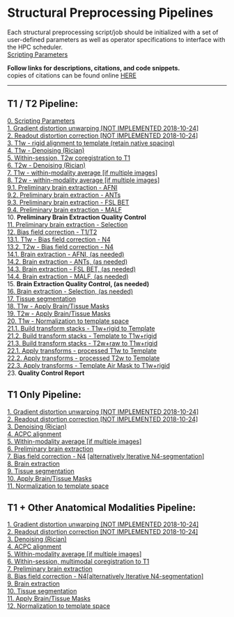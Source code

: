 # Structural Preprocessing Pipelines

Each structural preprocessing script/job should be initialized with a set of user-defined parameters as well as operator specifications to interface with the HPC scheduler.  
[Scripting Parameters](https://github.com/TKoscik/nimg_core/blob/master/pipelines/structural_preprocessing/scripting_parameters.md)

**Follow links for descriptions, citations, and code snippets.**  
copies of citations can be found online [HERE](https://paperpile.com/shared/5aInqX)  

***

## T1 / T2 Pipeline:
[0. Scripting Parameters](https://github.com/TKoscik/nimg_core/blob/master/pipelines/structural_preprocessing/scripting_parameters.md)  
[1. Gradient distortion unwarping [NOT IMPLEMENTED 2018-10-24]](https://github.com/TKoscik/nimg_core/blob/master/pipelines/structural_preprocessing/gradient_distortion_unwarping.md)  
[2. Readout distortion correction [NOT IMPLEMENTED 2018-10-24]](https://github.com/TKoscik/nimg_core/blob/master/pipelines/structural_preprocessing/readout_distortion_correction.md)  
[3. T1w - rigid alignment to template (retain native spacing)](https://github.com/TKoscik/nimg_core/blob/master/pipelines/structural_preprocessing/rigid_alignment.md)  
[4. T1w - Denoising (Rician)](https://github.com/TKoscik/nimg_core/blob/master/pipelines/structural_preprocessing/denoising.md)  
[5. Within-session, T2w coregistration to T1](https://github.com/TKoscik/nimg_core/blob/master/pipelines/structural_preprocessing/within_session_multimodal_registration.md)  
[6. T2w - Denoising (Rician)](https://github.com/TKoscik/nimg_core/blob/master/pipelines/structural_preprocessing/denoising.md)  
[7. T1w - within-modality average [if multiple images]](https://github.com/TKoscik/nimg_core/blob/master/pipelines/structural_preprocessing/within_modality_average.md)  
[8. T2w - within-modality average [if multiple images]](https://github.com/TKoscik/nimg_core/blob/master/pipelines/structural_preprocessing/within_modality_average.md)  
[9.1. Preliminary brain extraction - AFNI](https://github.com/TKoscik/nimg_core/blob/master/pipelines/structural_preprocessing/brain_extraction_AFNI.md)  
[9.2. Preliminary brain extraction - ANTs](https://github.com/TKoscik/nimg_core/blob/master/pipelines/structural_preprocessing/brain_extraction_ANTS.md)  
[9.3. Preliminary brain extraction - FSL BET](https://github.com/TKoscik/nimg_core/blob/master/pipelines/structural_preprocessing/brain_extraction_BET.md)  
[9.4. Preliminary brain extraction - MALF](https://github.com/TKoscik/nimg_core/blob/master/pipelines/structural_preprocessing/brain_extraction_MALF.md)  
10. __Preliminary Brain Extraction Quality Control__  
[11. Preliminary brain extraction - Selection](https://github.com/TKoscik/nimg_core/blob/master/pipelines/structural_preprocessing/brain_extraction_selection.md)  
[12. Bias field correction - T1/T2](https://github.com/TKoscik/nimg_core/blob/master/pipelines/structural_preprocessing/bias_field_correction_T1T2.md)  
[13.1. T1w - Bias field correction - N4](https://github.com/TKoscik/nimg_core/blob/master/pipelines/structural_preprocessing/bias_field_correction_N4.md)  
[13.2. T2w - Bias field correction - N4](https://github.com/TKoscik/nimg_core/blob/master/pipelines/structural_preprocessing/bias_field_correction_N4.md)  
[14.1. Brain extraction - AFNI, (as needed)](https://github.com/TKoscik/nimg_core/blob/master/pipelines/structural_preprocessing/brain_extraction_AFNI.md)  
[14.2. Brain extraction - ANTs, (as needed)](https://github.com/TKoscik/nimg_core/blob/master/pipelines/structural_preprocessing/brain_extraction_ANTS.md)  
[14.3. Brain extraction - FSL BET, (as needed)](https://github.com/TKoscik/nimg_core/blob/master/pipelines/structural_preprocessing/brain_extraction_BET.md)  
[14.4. Brain extraction - MALF, (as needed)](https://github.com/TKoscik/nimg_core/blob/master/pipelines/structural_preprocessing/brain_extraction_MALF.md)  
15. __Brain Extraction Quality Control, (as needed)__  
[16. Brain extraction - Selection, (as needed)](https://github.com/TKoscik/nimg_core/blob/master/pipelines/structural_preprocessing/brain_extraction_selection.md)  
[17. Tissue segmentation](https://github.com/TKoscik/nimg_core/blob/master/pipelines/structural_preprocessing/tissue_segmentation.md)  
[18. T1w - Apply Brain/Tissue Masks](https://github.com/TKoscik/nimg_core/blob/master/pipelines/structural_preprocessing/apply_masks.md)  
[19. T2w - Apply Brain/Tissue Masks](https://github.com/TKoscik/nimg_core/blob/master/pipelines/structural_preprocessing/apply_masks.md)  
[20. T1w - Normalization to template space](https://github.com/TKoscik/nimg_core/blob/master/pipelines/structural_preprocessing/normalization_to_template_space.md)  
[21.1. Build transform stacks - T1w+rigid to Template]()  
[21.2. Build transform stacks - Template to T1w+rigid]()  
[21.3. Build transform stacks - T2w+raw to T1w+rigid]()  
[22.1. Apply transforms - processed T1w to Template]()  
[22.2. Apply transforms - processed T2w to Template]()  
[22.3. Apply transforms - Template Air Mask to T1w+rigid]()  
23. __Quality Control Report__  
  
## T1 Only Pipeline:
[1. Gradient distortion unwarping [NOT IMPLEMENTED 2018-10-24]](https://github.com/TKoscik/nimg_core/blob/master/pipelines/structural_preprocessing/gradient_distortion_unwarping.md)  
[2. Readout distortion correction [NOT IMPLEMENTED 2018-10-24]](https://github.com/TKoscik/nimg_core/blob/master/pipelines/structural_preprocessing/readout_distortion_correction.md)  
[3. Denoising (Rician)](https://github.com/TKoscik/nimg_core/blob/master/pipelines/structural_preprocessing/denoising.md)  
[4. ACPC alignment](https://github.com/TKoscik/nimg_core/blob/master/pipelines/structural_preprocessing/acpc_alignment.md)  
[5. Within-modality average [if multiple images]](https://github.com/TKoscik/nimg_core/blob/master/pipelines/structural_preprocessing/within_modality_average.md)  
[6. Preliminary brain extraction](https://github.com/TKoscik/nimg_core/blob/master/pipelines/structural_preprocessing/brain_extraction.md)  
[7. Bias field correction - N4](https://github.com/TKoscik/nimg_core/blob/master/pipelines/structural_preprocessing/bias_field_correction_N4.md) [[alternatively Iterative N4-segmentation]](https://github.com/TKoscik/nimg_core/blob/master/pipelines/structural_preprocessing/bias_field_correction_atroposN4.md)  
[8. Brain extraction](https://github.com/TKoscik/nimg_core/blob/master/pipelines/structural_preprocessing/brain_extraction.md)  
[9. Tissue segmentation](https://github.com/TKoscik/nimg_core/blob/master/pipelines/structural_preprocessing/tissue_segmentation.md)  
[10. Apply Brain/Tissue Masks](https://github.com/TKoscik/nimg_core/blob/master/pipelines/structural_preprocessing/apply_masks.md)  
[11. Normalization to template space](https://github.com/TKoscik/nimg_core/blob/master/pipelines/structural_preprocessing/normalization_to_template_space.md)  

## T1 + Other Anatomical Modalities Pipeline:
[1. Gradient distortion unwarping [NOT IMPLEMENTED 2018-10-24]](https://github.com/TKoscik/nimg_core/blob/master/pipelines/structural_preprocessing/gradient_distortion_unwarping.md)  
[2. Readout distortion correction [NOT IMPLEMENTED 2018-10-24]](https://github.com/TKoscik/nimg_core/blob/master/pipelines/structural_preprocessing/readout_distortion_correction.md)  
[3. Denoising (Rician)](https://github.com/TKoscik/nimg_core/blob/master/pipelines/structural_preprocessing/denoising.md)  
[4. ACPC alignment](https://github.com/TKoscik/nimg_core/blob/master/pipelines/structural_preprocessing/acpc_alignment.md)  
[5. Within-modality average [if multiple images]](https://github.com/TKoscik/nimg_core/blob/master/pipelines/structural_preprocessing/within_modality_average.md)  
[6. Within-session, multimodal coregistration to T1](https://github.com/TKoscik/nimg_core/blob/master/pipelines/structural_preprocessing/within_session_multimodal_registration.md)  
[7. Preliminary brain extraction](https://github.com/TKoscik/nimg_core/blob/master/pipelines/structural_preprocessing/brain_extraction.md)  
[8. Bias field correction - N4](https://github.com/TKoscik/nimg_core/blob/master/pipelines/structural_preprocessing/bias_field_correction_N4.md)[[alternatively Iterative N4-segmentation]](https://github.com/TKoscik/nimg_core/blob/master/pipelines/structural_preprocessing/bias_field_correction_atroposN4.md)    
[9. Brain extraction](https://github.com/TKoscik/nimg_core/blob/master/pipelines/structural_preprocessing/brain_extraction.md)  
[10. Tissue segmentation](https://github.com/TKoscik/nimg_core/blob/master/pipelines/structural_preprocessing/tissue_segmentation.md)  
[11. Apply Brain/Tissue Masks](https://github.com/TKoscik/nimg_core/blob/master/pipelines/structural_preprocessing/apply_masks.md)  
[12. Normalization to template space](https://github.com/TKoscik/nimg_core/blob/master/pipelines/structural_preprocessing/normalization_to_template_space.md)  
